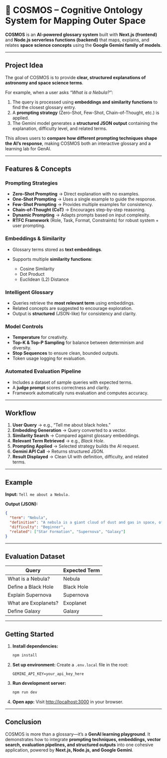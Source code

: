 # 🌌 COSMOS – Cognitive Ontology System for Mapping Outer Space

**COSMOS** is an **AI-powered glossary system** built with **Next.js (frontend)** and **Node.js serverless functions (backend)** that maps, explains, and relates **space science concepts** using the **Google Gemini family of models**.

---

## Project Idea

The goal of COSMOS is to provide **clear, structured explanations of astronomy and space science terms**.

For example, when a user asks *“What is a Nebula?”*:

1. The query is processed using **embeddings and similarity functions** to find the closest glossary entry.
2. A **prompting strategy** (Zero-Shot, Few-Shot, Chain-of-Thought, etc.) is applied.
3. The Gemini model generates a **structured JSON output** containing the explanation, difficulty level, and related terms.

This allows users to **compare how different prompting techniques shape the AI’s response**, making COSMOS both an interactive glossary and a learning lab for GenAI.

---

## Features & Concepts

### Prompting Strategies

* **Zero-Shot Prompting** → Direct explanation with no examples.
* **One-Shot Prompting** → Uses a single example to guide the response.
* **Few-Shot Prompting** → Provides multiple examples for consistency.
* **Chain-of-Thought (CoT)** → Encourages step-by-step reasoning.
* **Dynamic Prompting** → Adapts prompts based on input complexity.
* **RTFC Framework** (Role, Task, Format, Constraints) for robust system + user prompting.

### Embeddings & Similarity

* Glossary terms stored as **text embeddings**.
* Supports multiple **similarity functions**:

  * Cosine Similarity
  * Dot Product
  * Euclidean (L2) Distance

### Intelligent Glossary

* Queries retrieve the **most relevant term** using embeddings.
* Related concepts are suggested to encourage exploration.
* Output is **structured** (JSON-like) for consistency and clarity.

### Model Controls

* **Temperature** for creativity.
* **Top-K & Top-P Sampling** for balance between determinism and diversity.
* **Stop Sequences** to ensure clean, bounded outputs.
* Token usage logging for evaluation.

### Automated Evaluation Pipeline

* Includes a dataset of sample queries with expected terms.
* A **judge prompt** scores correctness and clarity.
* Framework automatically runs evaluation and computes accuracy.

---

## Workflow

1. **User Query** → e.g., “Tell me about black holes.”
2. **Embedding Generation** → Query converted to a vector.
3. **Similarity Search** → Compared against glossary embeddings.
4. **Relevant Term Retrieved** → e.g., *Black Hole*.
5. **Prompting Applied** → Selected strategy builds the AI request.
6. **Gemini API Call** → Returns structured JSON.
7. **Result Displayed** → Clean UI with definition, difficulty, and related terms.

---

## Example

**Input:** `Tell me about a Nebula.`

**Output (JSON):**

```json
{
  "term": "Nebula",
  "definition": "A nebula is a giant cloud of dust and gas in space, often serving as a stellar nursery where new stars are born.",
  "difficulty": "Beginner",
  "related": ["Star Formation", "Supernova", "Galaxy"]
}
```

---

## Evaluation Dataset

| Query                | Expected Term |
| -------------------- | ------------- |
| What is a Nebula?    | Nebula        |
| Define a Black Hole  | Black Hole    |
| Explain Supernova    | Supernova     |
| What are Exoplanets? | Exoplanet     |
| Define Galaxy        | Galaxy        |

---

## Getting Started

1. **Install dependencies:**

   ```bash
   npm install
   ```

2. **Set up environment:**
   Create a `.env.local` file in the root:

   ```
   GEMINI_API_KEY=your_api_key_here
   ```

3. **Run development server:**

   ```bash
   npm run dev
   ```

4. **Open app:**
   Visit [http://localhost:3000](http://localhost:3000) in your browser.

---

## Conclusion

COSMOS is more than a glossary—it’s a **GenAI learning playground**.
It demonstrates how to integrate **prompting techniques, embeddings, vector search, evaluation pipelines, and structured outputs** into one cohesive application, powered by **Next.js, Node.js, and Google Gemini**.

